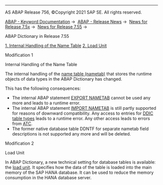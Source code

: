   

* * *

AS ABAP Release 756, ©Copyright 2021 SAP SE. All rights reserved.

[ABAP - Keyword Documentation](https://help.sap.com/doc/abapdocu_756_index_htm/7.56/en-US/abenabap.htm) →  [ABAP - Release News](https://help.sap.com/doc/abapdocu_756_index_htm/7.56/en-US/abennews.htm) →  [News for Release 7.5x](https://help.sap.com/doc/abapdocu_756_index_htm/7.56/en-US/abennews-75.htm) →  [News for Release 7.55](https://help.sap.com/doc/abapdocu_756_index_htm/7.56/en-US/abennews-755.htm) → 

ABAP Dictionary in Release 7.55

[1\. Internal Handling of the Name Table](#!ABAP_MODIFICATION_1@1@)
[2\. Load Unit](#!ABAP_MODIFICATION_2@2@)

Modification 1   

Internal Handling of the Name Table

The internal handling of the [name table (nametab)](https://help.sap.com/doc/abapdocu_756_index_htm/7.56/en-US/abenname_table_glosry.htm "Glossary Entry") that stores the runtime objects of data types in the ABAP Dictionary has changed.

This has the following consequences:

-   The internal ABAP statement [EXPORT NAMETAB](https://help.sap.com/doc/abapdocu_756_index_htm/7.56/en-US/abapexport_nametab.htm) cannot be used any more and leads to a runtime error.
-   The internal ABAP statement [IMPORT NAMETAB](https://help.sap.com/doc/abapdocu_756_index_htm/7.56/en-US/abapimport_nametab.htm) is still partly supported for reasons of downward compatibility. Any access to entries for [DDIC table types](https://help.sap.com/doc/abapdocu_756_index_htm/7.56/en-US/abenddic_table_type_glosry.htm "Glossary Entry") leads to a runtime error. Any other access leads to errors from [ATC](https://help.sap.com/doc/abapdocu_756_index_htm/7.56/en-US/abenatc_glosry.htm "Glossary Entry").
-   The former native database table DDNTF for separate nametab field descriptions is not supported any more and will be deleted.

Modification 2   

Load Unit

In ABAP Dictionary, a new technical setting for database tables is available: the [load unit](https://help.sap.com/doc/abapdocu_756_index_htm/7.56/en-US/abenddic_database_tables_load_unit.htm). It specifies how the data of the table is loaded into the main memory of the SAP HANA database. It can be used to reduce the memory consumption in the HANA database server.